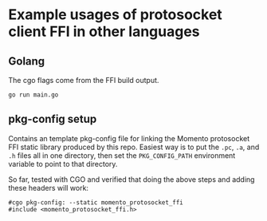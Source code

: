 # Example usages of protosocket client FFI in other languages

## Golang

The cgo flags come from the FFI build output.

```shell
go run main.go
```

## pkg-config setup

Contains an template pkg-config file for linking the Momento protosocket FFI static library produced by this repo.
Easiest way is to put the `.pc`, `.a`, and `.h` files all in one directory, then set the `PKG_CONFIG_PATH` environment variable to point to that directory.

So far, tested with CGO and verified that doing the above steps and adding these headers will work:
```
#cgo pkg-config: --static momento_protosocket_ffi
#include <momento_protosocket_ffi.h>
```
